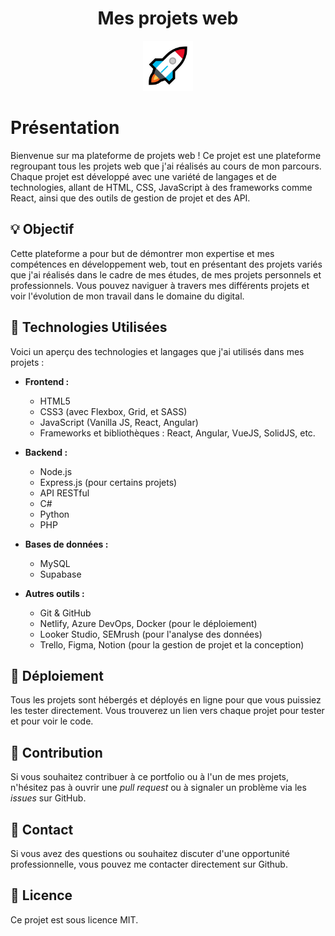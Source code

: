 <h1 align="center">Mes projets web</h1>
<div align="center">
  <img src="assets/rocket.png" alt="Logo" width="80" height="80">
</div>

# Présentation
Bienvenue sur ma plateforme de projets web ! Ce projet est une plateforme regroupant tous les projets web que j'ai réalisés au cours de mon parcours. Chaque projet est développé avec une variété de langages et de technologies, allant de HTML, CSS, JavaScript à des frameworks comme React, ainsi que des outils de gestion de projet et des API.

## 💡 Objectif

Cette plateforme a pour but de démontrer mon expertise et mes compétences en développement web, tout en présentant des projets variés que j'ai réalisés dans le cadre de mes études, de mes projets personnels et professionnels. Vous pouvez naviguer à travers mes différents projets et voir l'évolution de mon travail dans le domaine du digital.

## 🔧 Technologies Utilisées

Voici un aperçu des technologies et langages que j'ai utilisés dans mes projets :

- **Frontend :**
  - HTML5
  - CSS3 (avec Flexbox, Grid, et SASS)
  - JavaScript (Vanilla JS, React, Angular)
  - Frameworks et bibliothèques : React, Angular, VueJS, SolidJS, etc.
  
- **Backend :**
  - Node.js
  - Express.js (pour certains projets)
  - API RESTful
  - C#
  - Python
  - PHP

- **Bases de données :**
  - MySQL
  - Supabase

- **Autres outils :**
  - Git & GitHub
  - Netlify, Azure DevOps, Docker (pour le déploiement)
  - Looker Studio, SEMrush (pour l'analyse des données)
  - Trello, Figma, Notion (pour la gestion de projet et la conception)

## 🚀 Déploiement

Tous les projets sont hébergés et déployés en ligne pour que vous puissiez les tester directement. Vous trouverez un lien vers chaque projet pour tester et pour voir le code.


## 🔄 Contribution

Si vous souhaitez contribuer à ce portfolio ou à l'un de mes projets, n'hésitez pas à ouvrir une *pull request* ou à signaler un problème via les *issues* sur GitHub.

## 📧 Contact

Si vous avez des questions ou souhaitez discuter d'une opportunité professionnelle, vous pouvez me contacter directement sur Github.

## 📃 Licence

Ce projet est sous licence MIT.

